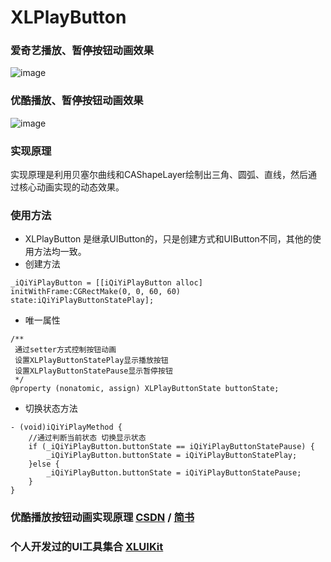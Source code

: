 # XLPlayButton


### 爱奇艺播放、暂停按钮动画效果

![image](https://github.com/mengxianliang/XLPlayButton/blob/master/GIF/1.gif)

### 优酷播放、暂停按钮动画效果

![image](https://github.com/mengxianliang/XLPlayButton/blob/master/GIF/2.gif)

### 实现原理

实现原理是利用贝塞尔曲线和CAShapeLayer绘制出三角、圆弧、直线，然后通过核心动画实现的动态效果。

### 使用方法

* XLPlayButton 是继承UIButton的，只是创建方式和UIButton不同，其他的使用方法均一致。
* 创建方法
```objc
_iQiYiPlayButton = [[iQiYiPlayButton alloc] initWithFrame:CGRectMake(0, 0, 60, 60) state:iQiYiPlayButtonStatePlay];
```
* 唯一属性
```objc
/**
 通过setter方式控制按钮动画
 设置XLPlayButtonStatePlay显示播放按钮
 设置XLPlayButtonStatePause显示暂停按钮
 */
@property (nonatomic, assign) XLPlayButtonState buttonState;
```
* 切换状态方法
```objc
- (void)iQiYiPlayMethod {
    //通过判断当前状态 切换显示状态
    if (_iQiYiPlayButton.buttonState == iQiYiPlayButtonStatePause) {
        _iQiYiPlayButton.buttonState = iQiYiPlayButtonStatePlay;
    }else {
        _iQiYiPlayButton.buttonState = iQiYiPlayButtonStatePause;
    }
}
```

### 优酷播放按钮动画实现原理 [CSDN](http://blog.csdn.net/u013282507/article/details/77247437) / [简书](http://www.jianshu.com/p/32e7becf1a92)

### 个人开发过的UI工具集合 [XLUIKit](https://github.com/mengxianliang/XLUIKit)
